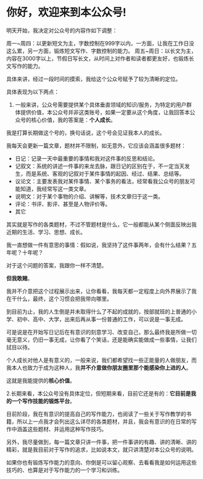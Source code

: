 # 你好，欢迎来到本公众号!

明天开始，我决定对公众号的内容作如下调整：

周一~周四：以更新短文为主，字数控制在999字以内，一方面，让我在工作日没这么累，另一方面，锻炼短文写作、字数控制的能力。
周五~周日：以长文为主，内容在3000字以上，节假日写长文，从时间上对作者和读者都更友好，也锻炼长文写作的能力。

具体来讲，经过一段时间的摸索，我给这个公众号赋予了较为清晰的定位。

具体表现为以下两点：

1. 一般来讲，公众号需要提供某个具体垂直领域的知识/服务，为特定的用户群体提供价值，本公众号并非这类账号，如果一定要从这个角度，让我回答本公众号的核心价值，我的答案是：**个人成长**。

  我是打算长期做这个号的，换句话说，这个号会见证我本人的成长。
  
  我每天会更新一篇文章，题材并不限制，如无意外，它应该会涵盖很多题材：
   * 日记：记录一天中最重要的事情和我对这件事的反思和结论。
   * 记叙文：系统的讲述一件事的来龙去脉，跟日记的区别在于，不一定当天发生，而是系统、客观的记叙对于某件事情的起因、经过、结果、总结等。
   * 议论文：主要发表我对某件事情、某个事务的看法，经常看我公众号的朋友可能知道，我经常写这一类文章。
   * 说明文：对于某个事物的介绍、讲解等，技术文章归于这一类。
   * 评论：书评、影评、甚至是人物评价等。
   * 其它
   
  其实就是写作的各类题材，不过不管题材是什么，它一般都能从某个侧面反映出我近期的生活、学习、思想、成长。
  
  我一直想做一件有意思的事情：假如说，我坚持了这件事两年，会有什么结果？五年呢？十年呢？
  
  对于这个问题的答案，我跟你一样不清楚。
  
  **但我敢赌**。
  
  我并不介意把这个过程展示出来，让你看看，我每天都一定程度上向外界展示了我在干什么，最终，这个习惯会把我带向哪里。
  
  到目前为止，我的人生倒是并未取得什么了不起的成就的，按部就班的上普通的小学、初中、高中、大学，出来后再从事一份普通的工作，可以说是一事无成。
  
  可是说是在开始写日记后在有意识的刻意学习、改变自己，那么最终我是所做一切毫无意义，仍旧一事无成，让你看了个笑话，还是能确实能做成一些事情，让我们拭目以待。
  
  个人成长对他人是有意义的，一般来说，我们都希望找一些正能量的人做朋友，而我本人也致力于成为这种人，我**并不介意做你朋友圈里那个能感染你上进的人**。
  
  这就是我能提供的**核心价值**。

2.长期来看，本公众号没有具体定位，但短期来看，目前它还是有的：**它目前是我的一个写作技能的锻炼平台**。

  目前阶段，我在有意识的提高自己的写作能力，也阅读了一些关于写作教学的书籍，所以上一点我才会列出这么详尽的各类题材，并且，我会有意识的在日常的写作中涵盖这些题材、并运用这种写作技巧。
  
  另外，我尽量做到，每一篇文章只讲一件事，把一件事讲的有趣、讲的清晰、讲的精彩，就是我目前对于写作的追求，比如说本文，就只讲清楚对本公众号的说明。
  
  如果你也有锻炼写作能力的意向、你倒是可以留心观察、去看看我是如何运用这些技巧的、也算是对于写作能力的一个学习和训练。
